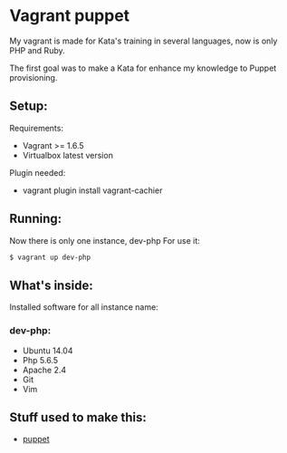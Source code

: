 # Vagrant puppet


My vagrant is made for  Kata's training in several languages, now is only PHP and Ruby.

The first goal was to make a Kata for enhance my knowledge to Puppet provisioning.

## Setup:


Requirements:
 - Vagrant >= 1.6.5
 - Virtualbox latest version

Plugin needed:
 - vagrant plugin install vagrant-cachier

## Running:


Now there is only one instance, dev-php
For use it:
```bash
$ vagrant up dev-php
```

## What's inside:


Installed software for all instance name:

### dev-php:
 * Ubuntu 14.04
 * Php 5.6.5
 * Apache 2.4
 * Git
 * Vim

## Stuff used to make this:
 * [puppet](https://puppetlabs.com/)
